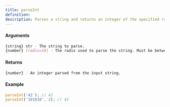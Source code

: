 ```yaml
---
title: parseInt
definition: 
description: Parses a string and returns an integer of the specified radix.
---
```



#### Arguments


```bash
{string} str - The string to parse.
{number} [radix=10] - The radix used to parse the string. Must be between 2 and 36.
```


#### Returns


```bash
{number} - An integer parsed from the input string.
```


#### Example


```ts
parseInt('42'); // 42parseInt('101010', 2); // 42
```